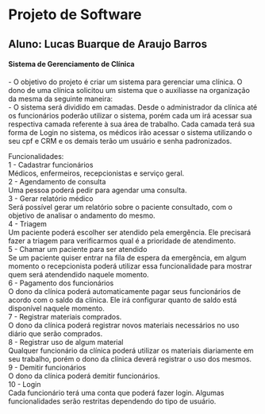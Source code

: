 # Projeto de Software
<h2> Aluno: Lucas Buarque de Araujo Barros </h2>

<h4>Sistema de Gerenciamento de Clínica</h4>
 - O objetivo do projeto é criar um sistema para gerenciar uma clínica. O dono de uma clínica solicitou um sistema que o auxiliasse na organização da mesma da seguinte maneira: </br>
 - O sistema será dividido em camadas. Desde o administrador da clínica até os funcionários poderão utilizar o sistema, porém cada um irá acessar sua respectiva camada referente à sua área de trabalho. Cada camada terá sua forma de Login no sistema, os médicos irão acessar o sistema utilizando o seu cpf e CRM e os demais terão um usuário e senha padronizados.
 
Funcionalidades:</br>
1 - Cadastrar funcionários </br>
Médicos, enfermeiros, recepcionistas e serviço geral.</br>
2 - Agendamento de consulta</br>
Uma pessoa poderá pedir  para agendar uma consulta.</br>
3 - Gerar relatório médico</br>
Será possível gerar um relatório sobre o paciente consultado, com o objetivo de analisar o andamento do mesmo.</br>
4 - Triagem</br>
Um paciente poderá escolher ser atendido pela emergência. Ele precisará fazer a triagem para verificarmos qual é a prioridade de atendimento.</br>
5 - Chamar um paciente para ser atendido</br>
Se um paciente quiser entrar na fila de espera da emergência, em algum momento o recepcionista poderá utilizar essa funcionalidade para mostrar quem será atendendido naquele momento.</br>
 6 - Pagamento dos funcionários</br>
O dono da clínica poderá automaticamente pagar seus funcionários de acordo com o saldo da clínica. Ele irá configurar quanto de saldo está disponível naquele momento.</br>
7 - Registrar materiais comprados.</br>
O dono da clínica poderá registrar novos materiais  necessários no uso diário que serão comprados.</br>
8 - Registrar uso de algum material</br>
Qualquer funcionário da clínica poderá utilizar os materiais diariamente em seu trabalho, porém o dono da clínica deverá registrar o uso dos mesmos.</br>
9 - Demitir funcionários</br>
O dono da clínica poderá demitir funcionários.</br>
10 - Login</br>
Cada funcionário terá uma conta que poderá fazer login. Algumas funcionalidades serão restritas dependendo do tipo de usuário.</br>
